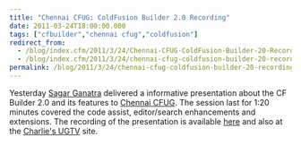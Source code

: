 ```yaml
---
title: "Chennai CFUG: ColdFusion Builder 2.0 Recording"
date: 2011-03-24T18:00:00.000
tags: ["cfbuilder","chennai cfug","coldfusion"]
redirect_from: 
  - /blog/index.cfm/2011/3/24/Chennai-CFUG-ColdFusion-Builder-20-Recording/
  - /blog/index.cfm/2011/3/24/chennai-cfug-coldfusion-builder-20-recording/
permalink: /blog/2011/3/24/chennai-cfug-coldfusion-builder-20-recording/
---
```

  
Yesterday [Sagar  Ganatra](http://fusioned.blogspot.com/) delivered a informative presentation about the CF Builder 2.0 and its features to [Chennai  CFUG](http://chennaicfug.groups.adobe.com/). The session last for 1:20  minutes covered the code assist,  editor/search enhancements and extensions. The recording of the presentation is available [here](http://adobechats.adobe.acrobat.com/p69032977/) and also at the [Charlie's  UGTV](http://carehart.org/UGTV/)  site.

